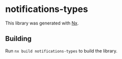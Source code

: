 # notifications-types

This library was generated with [Nx](https://nx.dev).

## Building

Run `nx build notifications-types` to build the library.
